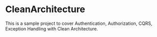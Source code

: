 # CleanArchitecture

This is a sample project to cover Authentication, Authorization, CQRS, Exception Handling with Clean Architecture.
